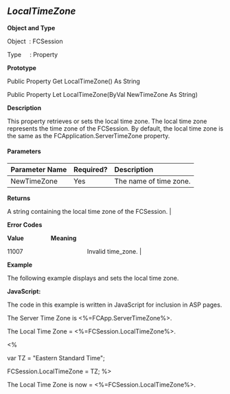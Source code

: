_LocalTimeZone_
---------------

**Object and Type**

Object  : FCSession

Type     : Property

**Prototype**

Public Property Get LocalTimeZone() As String

Public Property Let LocalTimeZone(ByVal NewTimeZone As String)

**Description**

This property retrieves or sets the local time zone. The local time zone represents the time zone of the FCSession. By default, the local time zone is the same as the FCApplication.ServerTimeZone property.

#### Parameters

| Parameter Name | Required? | Description |
|:--- |:--- |:--- |
| NewTimeZone | Yes | The name of time zone. |

**Returns**

A string containing the local time zone of the FCSession. |

**Error Codes**

**Value**                **Meaning**

11007                                      Invalid time_zone. |

**Example**

The following example displays and sets the local time zone.

**JavaScript:**

The code in this example is written in JavaScript for inclusion in ASP pages.

The Server Time Zone is <%=FCApp.ServerTimeZone%>.<BR>

The Local Time Zone = <%=FCSession.LocalTimeZone%>.<BR>

<%

var TZ = "Eastern Standard Time";

FCSession.LocalTimeZone = TZ; %>

The Local Time Zone is now = <%=FCSession.LocalTimeZone%>.<BR>